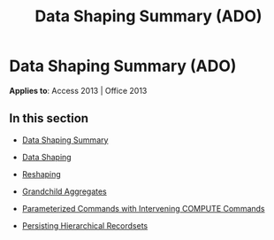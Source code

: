 ﻿---
title: Data Shaping Summary (ADO)
TOCTitle: Data Shaping Summary
ms:assetid: d175104a-23eb-4635-8ae4-c891aa6c6aab
ms:mtpsurl: https://msdn.microsoft.com/library/JJ250046(v=office.15)
ms:contentKeyID: 48547863
ms.date: 09/18/2015
mtps_version: v=office.15
---

# Data Shaping Summary (ADO)


**Applies to**: Access 2013 | Office 2013

## In this section

  - [Data Shaping Summary](data-shaping-summary.md)

  - [Data Shaping](data-shaping.md)

  - [Reshaping](reshaping.md)

  - [Grandchild Aggregates](grandchild-aggregates.md)

  - [Parameterized Commands with Intervening COMPUTE Commands](parameterized-commands-with-intervening-compute-commands.md)

  - [Persisting Hierarchical Recordsets](persisting-hierarchical-recordsets.md)

